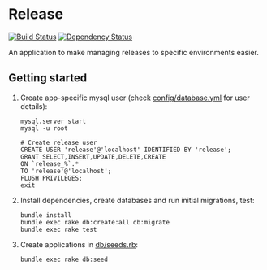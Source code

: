 # Release

[![Build Status](https://travis-ci.org/alphagov/release.png)](https://travis-ci.org/alphagov/release)
[![Dependency Status](https://gemnasium.com/alphagov/release.png)](https://gemnasium.com/alphagov/release)

An application to make managing releases to specific environments easier.

## Getting started

1. Create app-specific mysql user (check [config/database.yml](config/database.yml) for user details):

    ```
    mysql.server start
    mysql -u root

    # Create release user
    CREATE USER 'release'@'localhost' IDENTIFIED BY 'release';
    GRANT SELECT,INSERT,UPDATE,DELETE,CREATE
    ON `release_%`.*
    TO 'release'@'localhost';
    FLUSH PRIVILEGES;
    exit
    ```

2. Install dependencies, create databases and run initial migrations, test:
    ```
    bundle install
    bundle exec rake db:create:all db:migrate
    bundle exec rake test
    ```
3. Create applications in [db/seeds.rb](db/seeds.rb):

    ```
    bundle exec rake db:seed
    ```
